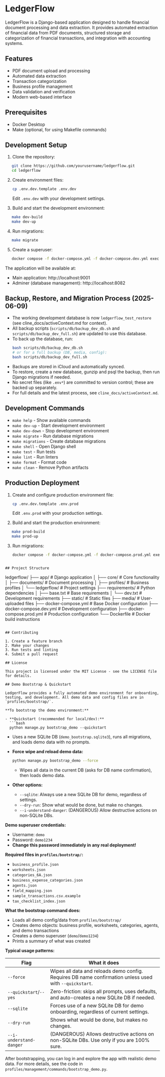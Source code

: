 # LedgerFlow

LedgerFlow is a Django-based application designed to handle financial document processing and data extraction. It provides automated extraction of financial data from PDF documents, structured storage and categorization of financial transactions, and integration with accounting systems.

## Features

- PDF document upload and processing
- Automated data extraction
- Transaction categorization
- Business profile management
- Data validation and verification
- Modern web-based interface

## Prerequisites

- Docker Desktop
- Make (optional, for using Makefile commands)

## Development Setup

1. Clone the repository:
```bash
   git clone https://github.com/yourusername/ledgerflow.git
   cd ledgerflow
```

2. Create environment files:
   ```bash
   cp .env.dev.template .env.dev
   ```
   Edit `.env.dev` with your development settings.

3. Build and start the development environment:
```bash
   make dev-build
   make dev-up
```

4. Run migrations:
```bash
   make migrate
```

5. Create a superuser:
```bash
   docker compose -f docker-compose.yml -f docker-compose.dev.yml exec django python manage.py createsuperuser
   ```

The application will be available at:
- Main application: http://localhost:9001
- Adminer (database management): http://localhost:8082

## Backup, Restore, and Migration Process (2025-06-09)

- The working development database is now `ledgerflow_test_restore` (see cline_docs/activeContext.md for context).
- All backup scripts (`scripts/db/backup_dev_db.sh` and `scripts/db/backup_dev_full.sh`) are updated to use this database.
- To back up the database, run:
  ```bash
  bash scripts/db/backup_dev_db.sh
  # or for a full backup (DB, media, config):
  bash scripts/db/backup_dev_full.sh
  ```
- Backups are stored in iCloud and automatically synced.
- To restore, create a new database, gunzip and psql the backup, then run Django migrations if needed.
- No secret files (like `.env*`) are committed to version control; these are backed up separately.
- For full details and the latest process, see `cline_docs/activeContext.md`.

## Development Commands

- `make help` - Show available commands
- `make dev-up` - Start development environment
- `make dev-down` - Stop development environment
- `make migrate` - Run database migrations
- `make migrations` - Create database migrations
- `make shell` - Open Django shell
- `make test` - Run tests
- `make lint` - Run linters
- `make format` - Format code
- `make clean` - Remove Python artifacts

## Production Deployment

1. Create and configure production environment file:
   ```bash
   cp .env.dev.template .env.prod
   ```
   Edit `.env.prod` with your production settings.

2. Build and start the production environment:
```bash
   make prod-build
   make prod-up
   ```

3. Run migrations:
   ```bash
   docker compose -f docker-compose.yml -f docker-compose.prod.yml exec django python manage.py migrate
```

## Project Structure

```
ledgerflow/
├── app/                    # Django application
│   ├── core/              # Core functionality
│   ├── documents/         # Document processing
│   ├── profiles/          # Business profiles
│   └── ledgerflow/        # Project settings
├── requirements/          # Python dependencies
│   ├── base.txt          # Base requirements
│   └── dev.txt           # Development requirements
├── static/               # Static files
├── media/                # User-uploaded files
├── docker-compose.yml    # Base Docker configuration
├── docker-compose.dev.yml # Development configuration
├── docker-compose.prod.yml # Production configuration
└── Dockerfile           # Docker build instructions
```

## Contributing

1. Create a feature branch
2. Make your changes
3. Run tests and linting
4. Submit a pull request

## License

This project is licensed under the MIT License - see the LICENSE file for details.

## Demo Bootstrap & Quickstart

LedgerFlow provides a fully automated demo environment for onboarding, testing, and development. All demo data and config files are in `profiles/bootstrap/`.

**To bootstrap the demo environment:**

- **Quickstart (recommended for local/dev):**
  ```bash
  python manage.py bootstrap_demo --quickstart
  ```
  - Uses a new SQLite DB (`demo_bootstrap.sqlite3`), runs all migrations, and loads demo data with no prompts.

- **Force wipe and reload demo data:**
  ```bash
  python manage.py bootstrap_demo --force
  ```
  - Wipes all data in the current DB (asks for DB name confirmation), then loads demo data.

- **Other options:**
  - `--sqlite`: Always use a new SQLite DB for demo, regardless of settings.
  - `--dry-run`: Show what would be done, but make no changes.
  - `--i-understand-danger`: (DANGEROUS) Allow destructive actions on non-SQLite DBs.

**Demo superuser credentials:**
- Username: `demo`
- Password: `demo1234`
- **Change this password immediately in any real deployment!**

**Required files in `profiles/bootstrap/`:**
- `business_profile.json`
- `worksheets.json`
- `categories_6A.json`
- `business_expense_categories.json`
- `agents.json`
- `field_mapping.json`
- `sample_transactions.csv.example`
- `tax_checklist_index.json`

**What the bootstrap command does:**
- Loads all demo config/data from `profiles/bootstrap/`
- Creates demo objects: business profile, worksheets, categories, agents, and demo transactions
- Creates a demo superuser (`demo`/`demo1234`)
- Prints a summary of what was created

**Typical usage patterns:**

| Flag                   | What it does                                                                                      |
|------------------------|---------------------------------------------------------------------------------------------------|
| `--force`              | Wipes all data and reloads demo config. Requires DB name confirmation unless used with `--quickstart`. |
| `--quickstart`/`--yes` | Zero-friction: skips all prompts, uses defaults, and auto-creates a new SQLite DB if needed.      |
| `--sqlite`             | Forces use of a new SQLite DB for demo onboarding, regardless of current settings.                |
| `--dry-run`            | Shows what would be done, but makes no changes.                                                   |
| `--i-understand-danger`| (DANGEROUS) Allows destructive actions on non-SQLite DBs. Use only if you are 100% sure.          |

After bootstrapping, you can log in and explore the app with realistic demo data. For more details, see the code in `profiles/management/commands/bootstrap_demo.py`.
